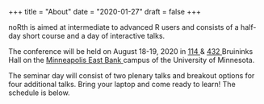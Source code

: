 +++
title = "About"
date = "2020-01-27"
draft = false
+++

noRth is aimed at intermediate to advanced R users and consists of a half-day short course and a day of interactive talks.

The conference will be held on August 18-19, 2020 in <a href="https://roomsearch.umn.edu/room_diagrams/pdf/299BruH114.pdf" target="_blank"> 114 </a> & <a href="https://roomsearch.umn.edu/room_diagrams/pdf/299BruH432.pdf" target="_blank"> 432 </a> Bruininks Hall on the <a href="http://campusmaps.umn.edu/robert-h-bruininks-hall" target="_blank"> Minneapolis East Bank </a> campus of the University of Minnesota.

The seminar day will consist of two plenary talks and breakout options for four additional talks. Bring your laptop and come ready to learn! The schedule is below.